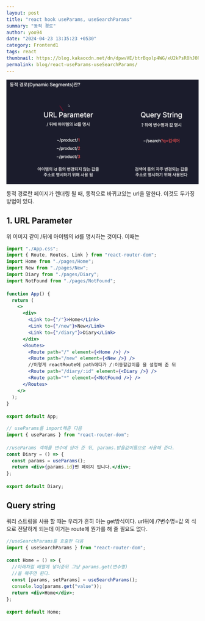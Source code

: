 ```yaml
---
layout: post
title: "react hook useParams, useSearchParams"
summary: "동적 경로"
author: yoo94
date: "2024-04-23 13:35:23 +0530"
category: Frontend1
tags: react
thumbnail: https://blog.kakaocdn.net/dn/dpwvVE/btrBqolp4WG/xU2kPsR8hJ0Rpx9B1LSoZ1/img.png
permalink: blog/react-useParams-useSearchParams/
---
```


<div style="display: flex; justify-content: center;">
  <img src="/blog/postImg/Pasted image 20240507193110.png" alt="Pasted image 20240507193110.png" style="max-width:auto;; height:auto;">
</div>

동적 경로란 페이지가 렌더링 될 때, 동적으로 바뀌고있는 url을 말한다.
이것도 두가징 방법이 있다.

## 1. URL Parameter

위 이미지 같이 /뒤에 아이템의 id를 명시하는 것이다.
이때는

```jsx
import "./App.css";
import { Route, Routes, Link } from "react-router-dom";
import Home from "./pages/Home";
import New from "./pages/New";
import Diary from "./pages/Diary";
import NotFound from "./pages/NotFound";

function App() {
  return (
    <>
      <div>
        <Link to={"/"}>Home</Link>
        <Link to={"/new"}>New</Link>
        <Link to={"/diary"}>Diary</Link>
      </div>
      <Routes>
        <Route path="/" element={<Home />} />
        <Route path="/new" element={<New />} />
        //이렇게 reactRoute에 path에다가 /:이동할값이름 을 설정해 준 뒤
        <Route path="/diary/:id" element={<Diary />} />
        <Route path="*" element={<NotFound />} />
      </Routes>
    </>
  );
}

export default App;
```

```jsx
// useParams를 import해준 다음
import { useParams } from "react-router-dom";

//useParams 객체를 변수에 담아 준 뒤, params.받을값이름으로 사용해 준다.
const Diary = () => {
  const params = useParams();
  return <div>{params.id}번 페이지 입니다.</div>;
};

export default Diary;
```

## Query string

쿼리 스트링을 사용 할 때는 우리가 흔히 아는 get방식이다.
url뒤에 /?변수명=값 의 식으로 전달하게 되는데
이거는 route에 뭔가를 해 줄 필요도 없다.

```jsx
//useSearchParams를 호출한 다음
import { useSearchParams } from "react-router-dom";

const Home = () => {
  //아래처럼 배열에 넣어준뒤 그냥 params.get(변수명)
  //을 해주면 된다.
  const [params, setParams] = useSearchParams();
  console.log(params.get("value"));
  return <div>Home</div>;
};

export default Home;
```
